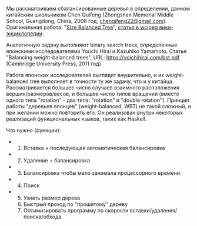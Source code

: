 Мы рассматриваем сбалансированные деревья в определении, данном
китайским школьником Chen Quifeng (Zhongshan Memorial Middle School, Guangdong, China, 2006 год, chenqifeng22@gmail.com).
Оригинальная работа: "[Size Balanced Tree](http://www.scribd.com/doc/3072015/)", [статья в wcipeg вики-энциклопедии](http://wcipeg.com/wiki/Size_Balanced_Tree).

Аналогичную задачу выполняют binary search trees, определенные
японскими исследователями Youchi Hirai и Kazuhiko Yamamoto.
Статья "Balancing weight-balanced trees",
URL: https://yoichihirai.com/bst.pdf
(Cambridge University Press, 2011 год)

Работа японских исследователей выглядит внушительно, и их
weight-balanced tree выполняет в точности ту же задачу, что и
у китайца. Рассматривается большее число случаев взаимного
расположения вершин/размеров/весов, и большее число типов вращений
(вместо одного типа "rotation" - два типа: "rotation" и "double rotation").
Принцип работы "деревьев японцев" (weight-balanced, WBT) не такой
сложный, и при желании можно повторить его. Он реализован внутри
некоторых реализаций функциональных языков, таких как Haskell.


Что нужно (функции):
+ 1. Вставка + последующая автоматическая балансировка
+ 2. Удаление + балансировка
+ 3. Балансировка чтобы мало занимала процессорного времени.
+ 4. Поиск
+ 5. Узнать размер дерева
  6. Быстрый проход по "прошитому" дереву
  7. Оптимизировать программу по скорости вставки/удаления/поиска/обхода.

